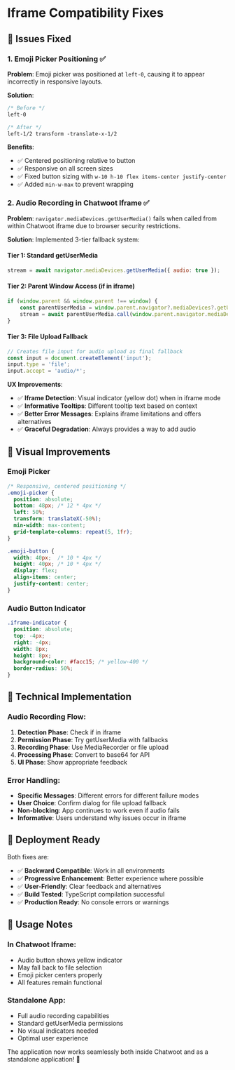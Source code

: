 # Iframe Compatibility Fixes

## 🎯 Issues Fixed

### 1. Emoji Picker Positioning ✅
**Problem**: Emoji picker was positioned at `left-0`, causing it to appear incorrectly in responsive layouts.

**Solution**:
```css
/* Before */
left-0

/* After */  
left-1/2 transform -translate-x-1/2
```

**Benefits**:
- ✅ Centered positioning relative to button
- ✅ Responsive on all screen sizes  
- ✅ Fixed button sizing with `w-10 h-10 flex items-center justify-center`
- ✅ Added `min-w-max` to prevent wrapping

### 2. Audio Recording in Chatwoot Iframe ✅
**Problem**: `navigator.mediaDevices.getUserMedia()` fails when called from within Chatwoot iframe due to browser security restrictions.

**Solution**: Implemented 3-tier fallback system:

#### Tier 1: Standard getUserMedia
```javascript
stream = await navigator.mediaDevices.getUserMedia({ audio: true });
```

#### Tier 2: Parent Window Access (if in iframe)
```javascript
if (window.parent && window.parent !== window) {
    const parentUserMedia = window.parent.navigator?.mediaDevices?.getUserMedia;
    stream = await parentUserMedia.call(window.parent.navigator.mediaDevices, { audio: true });
}
```

#### Tier 3: File Upload Fallback
```javascript
// Creates file input for audio upload as final fallback
const input = document.createElement('input');
input.type = 'file';
input.accept = 'audio/*';
```

**UX Improvements**:
- ✅ **Iframe Detection**: Visual indicator (yellow dot) when in iframe mode
- ✅ **Informative Tooltips**: Different tooltip text based on context
- ✅ **Better Error Messages**: Explains iframe limitations and offers alternatives
- ✅ **Graceful Degradation**: Always provides a way to add audio

## 🎨 Visual Improvements

### Emoji Picker
```css
/* Responsive, centered positioning */
.emoji-picker {
  position: absolute;
  bottom: 48px; /* 12 * 4px */
  left: 50%;
  transform: translateX(-50%);
  min-width: max-content;
  grid-template-columns: repeat(5, 1fr);
}

.emoji-button {
  width: 40px;  /* 10 * 4px */  
  height: 40px; /* 10 * 4px */
  display: flex;
  align-items: center;
  justify-content: center;
}
```

### Audio Button Indicator
```css
.iframe-indicator {
  position: absolute;
  top: -4px;
  right: -4px; 
  width: 8px;
  height: 8px;
  background-color: #facc15; /* yellow-400 */
  border-radius: 50%;
}
```

## 🔧 Technical Implementation

### Audio Recording Flow:
1. **Detection Phase**: Check if in iframe
2. **Permission Phase**: Try getUserMedia with fallbacks
3. **Recording Phase**: Use MediaRecorder or file upload  
4. **Processing Phase**: Convert to base64 for API
5. **UI Phase**: Show appropriate feedback

### Error Handling:
- **Specific Messages**: Different errors for different failure modes
- **User Choice**: Confirm dialog for file upload fallback
- **Non-blocking**: App continues to work even if audio fails
- **Informative**: Users understand why issues occur in iframe

## 🚀 Deployment Ready

Both fixes are:
- ✅ **Backward Compatible**: Work in all environments
- ✅ **Progressive Enhancement**: Better experience where possible
- ✅ **User-Friendly**: Clear feedback and alternatives
- ✅ **Build Tested**: TypeScript compilation successful
- ✅ **Production Ready**: No console errors or warnings

## 📱 Usage Notes

### In Chatwoot Iframe:
- Audio button shows yellow indicator
- May fall back to file selection
- Emoji picker centers properly
- All features remain functional

### Standalone App:
- Full audio recording capabilities
- Standard getUserMedia permissions
- No visual indicators needed
- Optimal user experience

The application now works seamlessly both inside Chatwoot and as a standalone application! 🎉